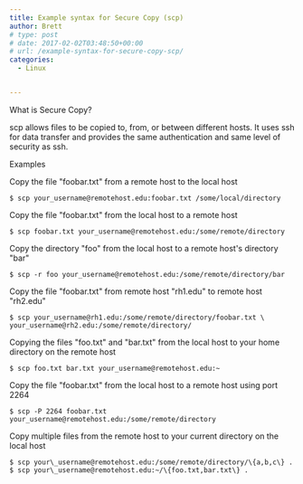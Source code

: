 ```yaml
---
title: Example syntax for Secure Copy (scp)
author: Brett
# type: post
# date: 2017-02-02T03:48:50+00:00
# url: /example-syntax-for-secure-copy-scp/
categories:
  - Linux


---
```

What is Secure Copy?

scp allows files to be copied to, from, or between different hosts. It uses ssh for data transfer and provides the same authentication and same level of security as ssh.

Examples

Copy the file "foobar.txt" from a remote host to the local host
```
$ scp your_username@remotehost.edu:foobar.txt /some/local/directory
```

Copy the file "foobar.txt" from the local host to a remote host
```
$ scp foobar.txt your_username@remotehost.edu:/some/remote/directory
``` 

Copy the directory "foo" from the local host to a remote host's directory "bar"
```
$ scp -r foo your_username@remotehost.edu:/some/remote/directory/bar 
```

Copy the file "foobar.txt" from remote host "rh1.edu" to remote host "rh2.edu"
```
$ scp your_username@rh1.edu:/some/remote/directory/foobar.txt \
your_username@rh2.edu:/some/remote/directory/
```
Copying the files "foo.txt" and "bar.txt" from the local host to your home directory on the remote host
```
$ scp foo.txt bar.txt your_username@remotehost.edu:~ 
```
Copy the file "foobar.txt" from the local host to a remote host using port 2264
```
$ scp -P 2264 foobar.txt your_username@remotehost.edu:/some/remote/directory 
```

Copy multiple files from the remote host to your current directory on the local host
```
$ scp your\_username@remotehost.edu:/some/remote/directory/\{a,b,c\} . 
$ scp your\_username@remotehost.edu:~/\{foo.txt,bar.txt\} .
```